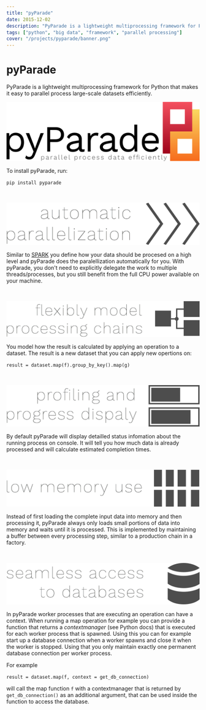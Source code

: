 ```yaml
---
title: "pyParade"
date: 2015-12-02
description: "PyParade is a lightweight multiprocessing framework for Python that makes it easy to parallel process large-scale datasets efficiently."
tags: ["python", "big data", "framework", "parallel processing"]
cover: "/projects/pyparade/banner.png"
---
```


# pyParade

PyParade is a lightweight multiprocessing framework for Python that makes it easy to parallel process large-scale datasets efficiently. 

![pyParade Logo](./pyparade/logo.png)

To install pyParade, run:

	pip install pyparade


<br/>

![Automatic parllelization](./pyparade/features/parallelization.png)


Similar to [SPARK](https://spark.apache.org) you define how your data should be procesed on a high level and pyParade does the paralellization automatically for you. With pyParade, you don't need to explicitly delegate the work to multiple threads/processes, but you still benefit from the full CPU power available on your machine.


<br/>

![Flexible](./pyparade/features/flexible.png)

You model how the result is calculated by applying an operation to a dataset. The result is a new dataset that you can apply new opertions on:

	result = dataset.map(f).group_by_key().map(g)
	
<br/>

![Profiling](./pyparade/features/profiling.png)


By default pyParade will display detailled status infomation about the running process on console. It will tell you how much data is already processed and will calculate estimated completion times.

<br/>

![Memory](./pyparade/features/memory.png)

Instead of first loading the complete input data into memory and then processing it, pyParade always only loads small portions of data into memory and waits until it is processed. This is implemented by maintaining a buffer between every processing step, similar to a production chain in a factory.

<br/>

![DB](./pyparade/features/db.png)

In pyParade worker processes that are executing an operation can have a context. When running a map operation for example you can provide a function that returns a *contextmanager* (see Python docs) that is executed for each worker process that is spawned. Using this you can for example start up a database connection when a worker spawns and close it when the worker is stopped. Using that you only maintain exactly one permanent database connection per worker process.

For example

	result = dataset.map(f, context = get_db_connection)
	
will call the map function `f` with a contextmanager that is returned by `get_db_connection()` as an additional argument, that can be used inside the function to access the database.
